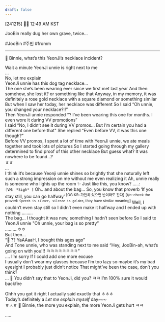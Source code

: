 ```yaml
---
draft: false
---
```

[241215] 🐣💭 12:49 AM KST

JooBin really dug her own grave, twice...

#JooBin #주빈 #fromm
___

🫧 Binnie, what’s this YeonJi’s necklace incident?

Wait a minute
YeonJi unnie is right next to me  
...  
No, let me explain  
YeonJi unnie has this dog tag necklace...  
The one she’s been wearing ever since we first met last year
And then somehow, she lost it? or something like that
Anyway, in my memory, it was definitely a rose gold necklace 
with a square diamond or something similar
But when I saw her today, her necklace was different
So I said “Oh unnie, you changed your necklace?!!”  
Then YeonJi unnie responded
"? I’ve been wearing this one for months. I even wore it during VV promotions”  
I said “No, I didn’t see it during VV promos... 
But I’m certain you had a different one before that"
She replied “Even before VV, it was this one though?”  
Before VV promos, I spent a lot of time with YeonJi unnie, we ate meals together and took lots of pictures
So I started going through my gallery
determined to find proof of this other necklace
But guess what? It was nowhere to be found…?  
ㅎㅎ  
...  
I think it’s because Yeonji unnie shines so brightly 
that she naturally left such a strong impression on me without me even realizing it
Ah, unnie really is someone who lights up the room ✨
Just like this, you know? 
.....:  
`[VM: *Sigh* ]` 
Oh.. and about the bag...
So, you know that proverb 
‘If you stay still, you can go halfway’ <sup>[OG KR: 가만히 있으면 반이라도 간다]</sup>
<sup>[t/n: check the proverb `Speech is silver, silence is golden`, they have similar meaning]</sup>
Well, I couldn’t even stay still 
so I didn’t even make it halfway and I ended up with nothing 
.........  
The bag... I thought it was new, something I hadn’t seen before
So I said to YeonJi unnie "Oh unnie, your bag is so pretty”  
..........ㅎㅎ  
But then…  
“🦆 ?? YaAAaaH, I bought this ages ago”  
And Tone unnie, who was standing next to me said
“Hey, JooBin-ah, what’s going on with you!!! ㅋㅋㅋㅋㅋㅋㅋㅋ”  
….
I’m sorry
If I could add one more excuse  
I usually don’t wear my glasses because I’m too lazy 
so maybe it’s my bad eyesight
I probably just didn’t notice
That might’ve been the case, don’t you think?  
...
🫧 You didn’t say that to YeonJi, did you? ㅋㅋ I’m 100% sure it would backfire

Ohhh you got it right
I actually said exactly that ㅎㅎㅎ  
Today’s definitely a
*Let me explain myself* day~~~  
ㅎㅅㅎ
🫧 Binnie, the more you explain, the more YeonJi gets hurt ㅋㅋ

…..